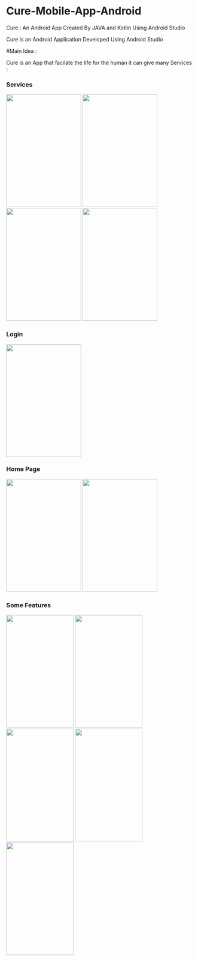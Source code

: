 # Cure-Mobile-App-Android
Cure : An Android App Created By JAVA and Kotlin Using Android Studio 

Cure is an Android Application Developed Using Android Studio 

#Main Idea : 

Cure is an App that facilate the life for the human it can give many Services : 

### Services 

<img src="https://user-images.githubusercontent.com/110169371/209484738-9949a01b-1bfd-46dc-bd98-9c1df049d9f1.jpg" width="200" height="300"/> <img src="https://user-images.githubusercontent.com/110169371/209484741-ea212351-4f35-4c46-a70d-79bc7b6b1f35.jpg" width="200" height="300"/> <img src="https://user-images.githubusercontent.com/110169371/209484747-e329913c-1a2f-46f6-be13-49af063aa331.jpg" width="200" height="300"/> <img src="https://user-images.githubusercontent.com/110169371/209484760-40d12efb-5041-4acb-ac6a-ad61d2fbf2b8.jpg" width="200" height="300"/>

### Login 

<img src="https://user-images.githubusercontent.com/110169371/209484763-59824ad8-06f8-495f-b5b2-f3ee177d4749.jpg" width="200" height="300"/> 

### Home Page 

<img src="https://user-images.githubusercontent.com/110169371/209484766-cf28393c-3f41-4db9-9de1-3abe9ffce012.jpg" width="200" height="300"/> <img src="https://user-images.githubusercontent.com/110169371/209484979-598c776b-78a5-4f1b-ac2e-39222af0f9b6.jpg" width="200" height="300"/> 

### Some Features 

<img src="https://user-images.githubusercontent.com/110169371/209484983-8408308d-b1d5-4b06-8f30-0919d24f742c.jpg" width="180" height="300"/> <img src="https://user-images.githubusercontent.com/110169371/209484989-c8c2b7b3-2190-4fba-bbbe-aec6a9954da0.jpg" width="180" height="300"/> <img src="https://user images.githubusercontent.com/110169371/209485142-e858669a-98ac-4cea-a486-88d2d9dc60fc.jpg" width="180" height="300"/> <img src="https://user-images.githubusercontent.com/110169371/209485111-c7b15a7c-94a6-46a7-95c5-46623c1be159.jpg" width="180" height="300"/> <img src="https://user-images.githubusercontent.com/110169371/209485115-36cba015-fe38-4c17-8578-5557f6a8171e.jpg" width="180" height="300"/>
